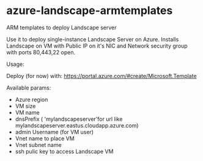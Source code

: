 # azure-landscape-armtemplates
ARM templates to deploy Landscape server

Use it to deploy single-instance Landscape Server on Azure.
Installs Landscape on VM with Public IP on it's NIC and Network security group with ports 80,443,22 open.

Usage:

Deploy (for now) with:
https://portal.azure.com/#create/Microsoft.Template

Available params:

- Azure region
- VM size
- VM name
- dnsPrefix ( 'mylandscapeserver'for url like mylandscapeserver.eastus.cloudapp.azure.com)
- admin Username (for VM user)
- Vnet name to place VM
- Vnet subnet name
- ssh pulic key to access Landscape VM

